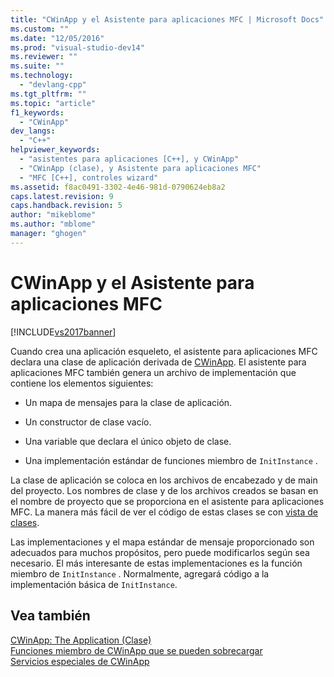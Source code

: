 ```yaml
---
title: "CWinApp y el Asistente para aplicaciones MFC | Microsoft Docs"
ms.custom: ""
ms.date: "12/05/2016"
ms.prod: "visual-studio-dev14"
ms.reviewer: ""
ms.suite: ""
ms.technology: 
  - "devlang-cpp"
ms.tgt_pltfrm: ""
ms.topic: "article"
f1_keywords: 
  - "CWinApp"
dev_langs: 
  - "C++"
helpviewer_keywords: 
  - "asistentes para aplicaciones [C++], y CWinApp"
  - "CWinApp (clase), y Asistente para aplicaciones MFC"
  - "MFC [C++], controles wizard"
ms.assetid: f8ac0491-3302-4e46-981d-0790624eb8a2
caps.latest.revision: 9
caps.handback.revision: 5
author: "mikeblome"
ms.author: "mblome"
manager: "ghogen"
---
```

# CWinApp y el Asistente para aplicaciones MFC
[!INCLUDE[vs2017banner](../assembler/inline/includes/vs2017banner.md)]

Cuando crea una aplicación esqueleto, el asistente para aplicaciones MFC declara una clase de aplicación derivada de [CWinApp](../mfc/reference/cwinapp-class.md).  El asistente para aplicaciones MFC también genera un archivo de implementación que contiene los elementos siguientes:  
  
-   Un mapa de mensajes para la clase de aplicación.  
  
-   Un constructor de clase vacío.  
  
-   Una variable que declara el único objeto de clase.  
  
-   Una implementación estándar de funciones miembro de `InitInstance` .  
  
 La clase de aplicación se coloca en los archivos de encabezado y de main del proyecto.  Los nombres de clase y de los archivos creados se basan en el nombre de proyecto que se proporciona en el asistente para aplicaciones MFC.  La manera más fácil de ver el código de estas clases se con [vista de clases](http://msdn.microsoft.com/es-es/8d7430a9-3e33-454c-a9e1-a85e3d2db925).  
  
 Las implementaciones y el mapa estándar de mensaje proporcionado son adecuados para muchos propósitos, pero puede modificarlos según sea necesario.  El más interesante de estas implementaciones es la función miembro de `InitInstance` .  Normalmente, agregará código a la implementación básica de `InitInstance`.  
  
## Vea también  
 [CWinApp: The Application \(Clase\)](../mfc/cwinapp-the-application-class.md)   
 [Funciones miembro de CWinApp que se pueden sobrecargar](../mfc/overridable-cwinapp-member-functions.md)   
 [Servicios especiales de CWinApp](../mfc/special-cwinapp-services.md)